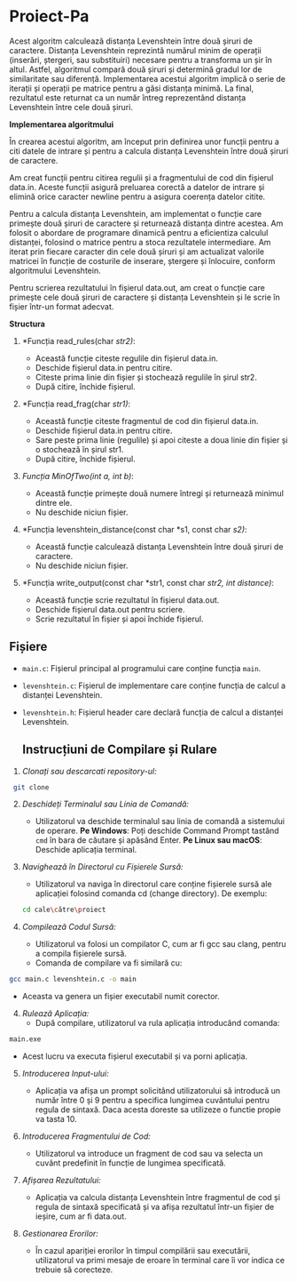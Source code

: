 # Proiect-Pa

Acest algoritm calculează distanța Levenshtein între două șiruri de caractere. Distanța Levenshtein reprezintă numărul minim de operații (inserări, ștergeri, sau substituiri) necesare pentru a transforma un șir în altul. Astfel, algoritmul compară două șiruri și determină gradul lor de similaritate sau diferență. Implementarea acestui algoritm implică o serie de iterații și operații pe matrice pentru a găsi distanța minimă. La final, rezultatul este returnat ca un număr întreg reprezentând distanța Levenshtein între cele două șiruri.

**Implementarea algoritmului**

În crearea acestui algoritm, am început prin definirea unor funcții pentru a citi datele de intrare și pentru a calcula distanța Levenshtein între două șiruri de caractere.

Am creat funcții pentru citirea regulii și a fragmentului de cod din fișierul data.in. Aceste funcții asigură preluarea corectă a datelor de intrare și elimină orice caracter newline pentru a asigura coerența datelor citite.

Pentru a calcula distanța Levenshtein, am implementat o funcție care primește două șiruri de caractere și returnează distanța dintre acestea. Am folosit o abordare de programare dinamică pentru a eficientiza calculul distanței, folosind o matrice pentru a stoca rezultatele intermediare. Am iterat prin fiecare caracter din cele două șiruri și am actualizat valorile matricei în funcție de costurile de inserare, ștergere și înlocuire, conform algoritmului Levenshtein.

Pentru scrierea rezultatului în fișierul data.out, am creat o funcție care primește cele două șiruri de caractere și distanța Levenshtein și le scrie în fișier într-un format adecvat.

**Structura**

1. *Funcția read_rules(char *str2)*:
   - Această funcție citeste regulile din fișierul data.in.
   - Deschide fișierul data.in pentru citire.
   - Citeste prima linie din fișier și stochează regulile în șirul str2.
   - După citire, închide fișierul.

2. *Funcția read_frag(char *str1)*:
   - Această funcție citeste fragmentul de cod din fișierul data.in.
   - Deschide fișierul data.in pentru citire.
   - Sare peste prima linie (regulile) și apoi citeste a doua linie din fișier și o stochează în șirul str1.
   - După citire, închide fișierul.

3. *Funcția MinOfTwo(int a, int b)*:
   - Această funcție primește două numere întregi și returnează minimul dintre ele.
   - Nu deschide niciun fișier.

4. *Funcția levenshtein_distance(const char *s1, const char *s2)*:
   - Această funcție calculează distanța Levenshtein între două șiruri de caractere.
   - Nu deschide niciun fișier.

5. *Funcția write_output(const char *str1, const char *str2, int distance)*:
   - Această funcție scrie rezultatul în fișierul data.out.
   - Deschide fișierul data.out pentru scriere.
   - Scrie rezultatul în fișier și apoi închide fișierul.

## Fișiere

- `main.c`: Fișierul principal al programului care conține funcția `main`.
- `levenshtein.c`: Fișierul de implementare care conține funcția de calcul a distanței Levenshtein.
- `levenshtein.h`: Fișierul header care declară funcția de calcul a distanței Levenshtein.

  ## Instrucțiuni de Compilare și Rulare

1. *Clonați sau descarcati repository-ul:*
   
```sh
 git clone 
```

2. *Deschideți Terminalul sau Linia de Comandă:*
   - Utilizatorul va deschide terminalul sau linia de comandă a sistemului de operare.
     **Pe Windows**: Poți deschide Command Prompt tastând `cmd` în bara de căutare și apăsând Enter.
     **Pe Linux sau macOS**: Deschide aplicația terminal.
     
3. *Navighează în Directorul cu Fișierele Sursă:*
   - Utilizatorul va naviga în directorul care conține fișierele sursă ale aplicației folosind comanda cd (change directory).
De exemplu:
   ```sh
   cd cale\către\proiect
	```

4. *Compilează Codul Sursă:*
   - Utilizatorul va folosi un compilator C, cum ar fi gcc sau clang, pentru a compila fișierele sursă.
   - Comanda de compilare va fi similară cu:
     
```sh
gcc main.c levenshtein.c -o main
```

   - Aceasta va genera un fișier executabil numit corector.

4. *Rulează Aplicația:*
   - După compilare, utilizatorul va rula aplicația introducând comanda:
     
```sh
main.exe
```
     
   - Acest lucru va executa fișierul executabil și va porni aplicația.

5. *Introducerea Input-ului:*
   - Aplicația va afișa un prompt solicitând utilizatorului să introducă un număr între 0 și 9 pentru a specifica lungimea cuvântului pentru regula de sintaxă. Daca acesta doreste sa utilizeze o functie propie va tasta 10.

6. *Introducerea Fragmentului de Cod:*
   - Utilizatorul va introduce un fragment de cod sau va selecta un cuvânt predefinit în funcție de lungimea specificată.

7. *Afișarea Rezultatului:*
   - Aplicația va calcula distanța Levenshtein între fragmentul de cod și regula de sintaxă specificată și va afișa rezultatul într-un fișier de ieșire, cum ar fi data.out.

8. *Gestionarea Erorilor:*
   - În cazul apariției erorilor în timpul compilării sau executării, utilizatorul va primi mesaje de eroare în terminal care îi vor indica ce trebuie să corecteze.


